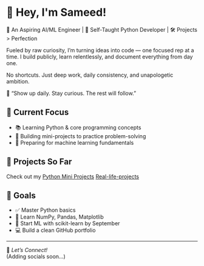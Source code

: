 # 👋 Hey, I'm Sameed!

🚀 An Aspiring AI/ML Engineer | 🧠 Self-Taught Python Developer | 🛠 Projects > Perfection

Fueled by raw curiosity, I’m turning ideas into code — one focused rep at a time. I build publicly, learn relentlessly, and document everything from day one.

No shortcuts. Just deep work, daily consistency, and unapologetic ambition.

🎯 “Show up daily. Stay curious. The rest will follow.”

## 🚀 Current Focus
- 📚 Learning Python & core programming concepts
- 🔨 Building mini-projects to practice problem-solving
- 🧠 Preparing for machine learning fundamentals

## 🧰 Projects So Far
Check out my 
[Python Mini Projects](https://github.com/sameedbuilds/python-mini-projects)
[Real-life-projects](https://github.com/sameedbuilds/ecommerce-cart-stimulator)

## 🎯 Goals
- ✅ Master Python basics
- 🧪 Learn NumPy, Pandas, Matplotlib
- 🤖 Start ML with scikit-learn by September
- 💻 Build a clean GitHub portfolio

---

🔗 *Let’s Connect!*  
(Adding socials soon...)
